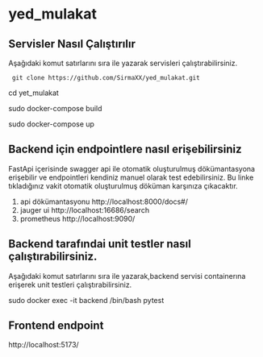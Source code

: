 # yed_mulakat

## Servisler Nasıl Çalıştırılır
Aşağıdaki komut satırlarını sıra ile yazarak servisleri çalıştırabilirsiniz.

``` git clone https://github.com/SirmaXX/yed_mulakat.git```

cd yet_mulakat

sudo docker-compose build

sudo docker-compose up



## Backend için endpointlere nasıl erişebilirsiniz
FastApi içerisinde swagger api ile otomatik oluşturulmuş dökümantasyona erişebilir ve endpointleri kendiniz manuel olarak test edebilirsiniz.
Bu linke tıkladığınız vakit otomatik oluşturulmuş döküman karşınıza çıkacaktır.
1. api dökümantasyonu http://localhost:8000/docs#/
2. jauger ui http://localhost:16686/search
3. prometheus  http://localhost:9090/



## Backend tarafındai unit testler nasıl çalıştırabilirsiniz.
Aşağıdaki komut satırlarını sıra ile yazarak,backend servisi containerına erişerek unit testleri çalıştırabilirsiniz.


sudo docker exec -it backend /bin/bash
pytest




## Frontend endpoint
http://localhost:5173/


